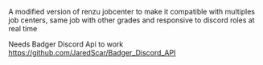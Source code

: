 A modified version of renzu jobcenter to make it compatible with multiples job centers, same job with other grades and responsive to discord roles at real time

Needs Badger Discord Api to work
https://github.com/JaredScar/Badger_Discord_API
